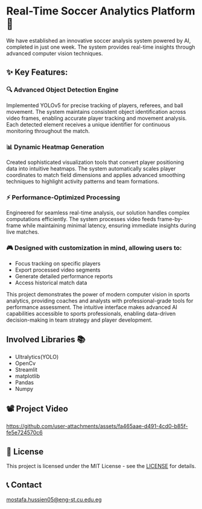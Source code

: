 # Real-Time Soccer Analytics Platform 🎯
We have established an innovative soccer analysis system powered by AI, completed in just one week. The system provides real-time insights through advanced computer vision techniques.
## ✨ Key Features:
### 🔍 Advanced Object Detection Engine 
Implemented YOLOv5 for precise tracking of players, referees, and ball movement. The system maintains consistent object identification across video frames, enabling accurate player tracking and movement analysis. Each detected element receives a unique identifier for continuous monitoring throughout the match.
### 📊 Dynamic Heatmap Generation
Created sophisticated visualization tools that convert player positioning data into intuitive heatmaps. The system automatically scales player coordinates to match field dimensions and applies advanced smoothing techniques to highlight activity patterns and team formations.
### ⚡ Performance-Optimized Processing 
Engineered for seamless real-time analysis, our solution handles complex computations efficiently. The system processes video feeds frame-by-frame while maintaining minimal latency, ensuring immediate insights during live matches.
### 🎮 Designed with customization in mind, allowing users to:

- Focus tracking on specific players
- Export processed video segments
- Generate detailed performance reports
- Access historical match data

This project demonstrates the power of modern computer vision in sports analytics, providing coaches and analysts with professional-grade tools for performance assessment. The intuitive interface makes advanced AI capabilities accessible to sports professionals, enabling data-driven decision-making in team strategy and player development.

## Involved Libraries 📚
- Ultralytics(YOLO)
- OpenCv
- Streamlit
- matplotlib
- Pandas
- Numpy
  
## 📽️ Project Video


https://github.com/user-attachments/assets/fa465aae-d491-4cd0-b85f-fe5e724570c6

## 🧾 License
This project is licensed under the MIT License - see the [LICENSE](https://github.com/Jiro75/Intro-to-Imaging-and-Image-based-Anatomy/blob/da9c88306ad92a10ca93f5c355d2b6c4fdc0ee02/LICENSE) for details.

## 📞 Contact
mostafa.hussien05@eng-st.cu.edu.eg
